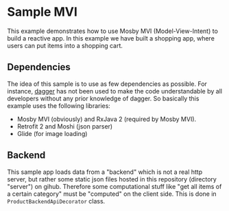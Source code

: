 # Sample MVI

This example demonstrates how to use Mosby MVI (Model-View-Intent) to build a reactive app.
In this example we have built a shopping app, where users can put items into a shopping cart.

## Dependencies
The idea of this sample is to use as few dependencies as possible. For instance,
[dagger](https://github.com/google/dagger) has not
been used to make the code understandable by all developers without any prior knowledge of dagger.
So basically this example uses the following libraries:
 - Mosby MVI (obviously) and RxJava 2 (required by Mosby MVI).
 - Retrofit 2 and Moshi (json parser)
 - Glide (for image loading)

## Backend
This sample app loads data from a "backend" which is not a real http server, but rather some
static json files hosted in this repository (directory "server") on gihub. Therefore some computational
stuff like "get all items of a certain category" must be "computed" on the client side. This is done
in `ProductBackendApiDecorator` class.
